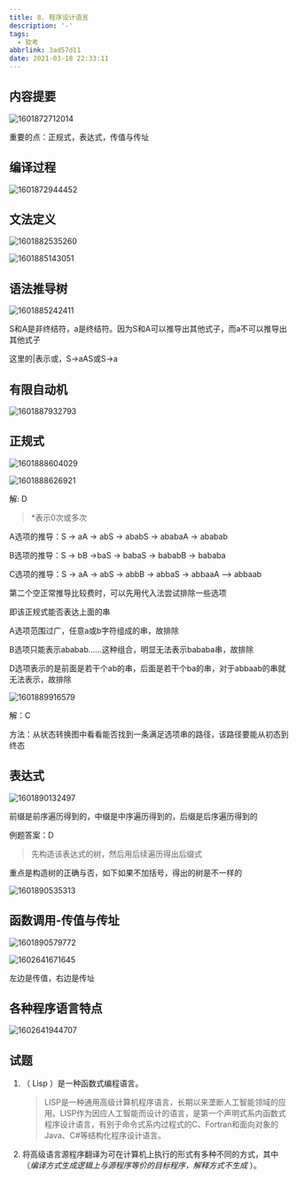 ```yaml
---
title: 8. 程序设计语言
description: '-'
tags:
  - 软考
abbrlink: 3ad57d11
date: 2021-03-18 22:33:11
---
```




## 内容提要

![1601872712014](http://blog.cdn.ionluo.cn/blog/1601872712014.png)

重要的点：正规式，表达式，传值与传址



## 编译过程

![1601872944452](http://blog.cdn.ionluo.cn/blog/1601872944452.png)



## 文法定义

![1601882535260](http://blog.cdn.ionluo.cn/blog/1601882535260.png)

![1601885143051](http://blog.cdn.ionluo.cn/blog/1601885143051.png)

## 语法推导树

![1601885242411](http://blog.cdn.ionluo.cn/blog/1601885242411.png)

S和A是非终结符，a是终结符。因为S和A可以推导出其他式子，而a不可以推导出其他式子

这里的|表示或，S->aAS或S->a



## 有限自动机

![1601887932793](http://blog.cdn.ionluo.cn/blog/1601887932793.png)

## 正规式

![1601888604029](http://blog.cdn.ionluo.cn/blog/1601888604029.png)

![1601888626921](http://blog.cdn.ionluo.cn/blog/1601888626921.png)

解: D

>  *表示0次或多次

A选项的推导：S -> aA -> abS -> ababS -> ababaA -> ababab

B选项的推导：S -> bB ->baS -> babaS -> bababB -> bababa

C选项的推导：S -> aA -> abS -> abbB -> abbaS -> abbaaA --> abbaab





第二个空正常推导比较费时，可以先用代入法尝试排除一些选项

即该正规式能否表达上面的串

A选项范围过广，任意a或b字符组成的串，故排除

B选项只能表示ababab……这种组合，明显无法表示bababa串，故排除

D选项表示的是前面是若干个ab的串，后面是若干个ba的串，对于abbaab的串就无法表示，故排除





 ![1601889916579](http://blog.cdn.ionluo.cn/blog/1601889916579.png)

解：C

方法：从状态转换图中看看能否找到一条满足选项串的路径，该路径要能从初态到终态





## 表达式

![1601890132497](http://blog.cdn.ionluo.cn/blog/1601890132497.png)

前缀是前序遍历得到的，中缀是中序遍历得到的，后缀是后序遍历得到的

例题答案：D

> 先构造该表达式的树，然后用后续遍历得出后缀式

重点是构造树的正确与否，如下如果不加括号，得出的树是不一样的

![1601890535313](http://blog.cdn.ionluo.cn/blog/1601890535313.png)





## 函数调用-传值与传址

![1601890579772](http://blog.cdn.ionluo.cn/blog/1601890579772.png)

![1602641671645](http://blog.cdn.ionluo.cn/blog/1602641671645.png)

左边是传值，右边是传址



## 各种程序语言特点

![1602641944707](http://blog.cdn.ionluo.cn/blog/1602641944707.png)





## 试题

1. （ Lisp ）是一种函数式编程语言。

   > LISP是一种通用高级计算机程序语言，长期以来垄断人工智能领域的应用。LISP作为因应人工智能而设计的语言，是第一个声明式系内函数式程序设计语言，有别于命令式系内过程式的C、Fortran和面向对象的Java、C#等结构化程序设计语言。

2. 将高级语言源程序翻译为可在计算机上执行的形式有多种不同的方式，其中（*编译方式生成逻辑上与源程序等价的目标程序，解释方式不生成* ）。